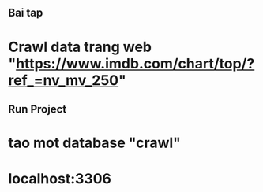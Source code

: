 ## Bai tap

# Crawl data trang web "https://www.imdb.com/chart/top/?ref_=nv_mv_250"

## Run Project

# tao mot database "crawl"

# localhost:3306